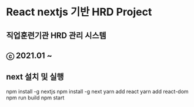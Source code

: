 # React nextjs 기반 HRD Project

## 직업훈련기관 HRD 관리 시스템

## ⓒ 2021.01 ~

## next 설치 및 실행

npm install -g nextjs
npm install -g next
yarn add react
yarn add react-dom
npm run build
npm start
